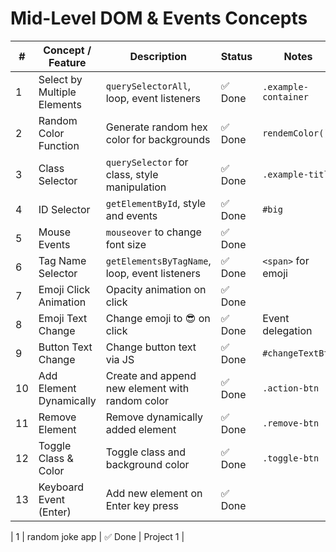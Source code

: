 # Mid-Level DOM & Events Concepts

| #   | Concept / Feature           | Description                                     | Status  | Notes                |
| --- | --------------------------- | ----------------------------------------------- | ------- | -------------------- |
| 1   | Select by Multiple Elements | `querySelectorAll`, loop, event listeners       | ✅ Done | `.example-container` |
| 2   | Random Color Function       | Generate random hex color for backgrounds       | ✅ Done | `rendemColor()`      |
| 3   | Class Selector              | `querySelector` for class, style manipulation   | ✅ Done | `.example-title`     |
| 4   | ID Selector                 | `getElementById`, style and events              | ✅ Done | `#big`               |
| 5   | Mouse Events                | `mouseover` to change font size                 | ✅ Done |                      |
| 6   | Tag Name Selector           | `getElementsByTagName`, loop, event listeners   | ✅ Done | `<span>` for emoji   |
| 7   | Emoji Click Animation       | Opacity animation on click                      | ✅ Done |                      |
| 8   | Emoji Text Change           | Change emoji to 😎 on click                     | ✅ Done | Event delegation     |
| 9   | Button Text Change          | Change button text via JS                       | ✅ Done | `#changeTextBtn`     |
| 10  | Add Element Dynamically     | Create and append new element with random color | ✅ Done | `.action-btn`        |
| 11  | Remove Element              | Remove dynamically added element                | ✅ Done | `.remove-btn`        |
| 12  | Toggle Class & Color        | Toggle class and background color               | ✅ Done | `.toggle-btn`        |
| 13  | Keyboard Event (Enter)      | Add new element on Enter key press              | ✅ Done |                      |

| 1 | random joke app | ✅ Done | Project 1 |
